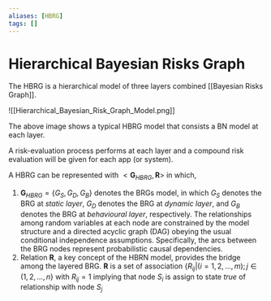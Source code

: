 ```yaml
---
aliases: [HBRG]
tags: []
---
```


# Hierarchical Bayesian Risks Graph

The HBRG is a hierarchical model of three layers combined [[Bayesian Risks Graph]]. 

![[Hierarchical_Bayesian_Risk_Graph_Model.png]]

The above image shows a typical HBRG model that consists a BN model at each layer.

A risk-evaluation process performs at each layer and a compound risk evaluation will be given for each app (or system).

A HBRG can be represented with $<\mathbf{G}_{HBRG},\mathbf{R}>$  in which,
1. $\mathbf{G}_{HBRG} = \{G_{S}, G_{D}, G_{B}\}$ denotes the BRGs model, in which $G_S$ denotes the BRG at *static layer*, $G_D$ denotes the BRG at *dynamic layer*, and $G_B$ denotes the BRG at *behavioural layer*, respectively. The relationships among random variables at each node are constrained by the model structure and a directed acyclic graph (DAG) obeying the usual conditional independence assumptions. Specifically, the arcs between the BRG nodes represent probabilistic causal dependencies.
2. Relation $\mathbf{R}$, a key concept of the HBRN model, provides the bridge among the layered BRG. $\mathbf{R}$ is a set of association $\{R_{ij}|(i=1,2,\dots ,m); j\in (1,2,\dots,n\}$ with $R_{ij}=1$ implying that node $S_{i}$ is assign to state $true$ of relationship with node $S_{j}$  

